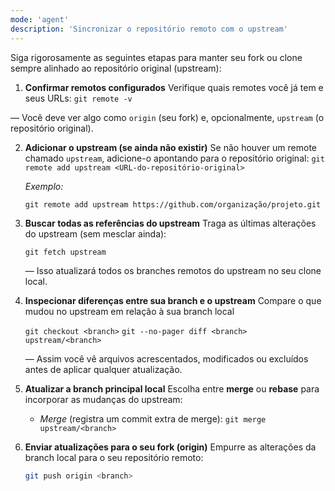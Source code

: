 ```yaml
---
mode: 'agent'
description: 'Sincronizar o repositório remoto com o upstream'
---
```

Siga rigorosamente as seguintes etapas para manter seu fork ou clone sempre alinhado ao repositório original (upstream):

1. **Confirmar remotos configurados**
   Verifique quais remotes você já tem e seus URLs: `git remote -v`

— Você deve ver algo como `origin` (seu fork) e, opcionalmente, `upstream` (o repositório original).

2. **Adicionar o upstream (se ainda não existir)**
   Se não houver um remote chamado `upstream`, adicione-o apontando para o repositório original: `git remote add upstream <URL-do-repositório-original>`

   *Exemplo:*

   `git remote add upstream https://github.com/organização/projeto.git`

3. **Buscar todas as referências do upstream**
   Traga as últimas alterações do upstream (sem mesclar ainda):

   `git fetch upstream`

   — Isso atualizará todos os branches remotos do upstream no seu clone local.

4. **Inspecionar diferenças entre sua branch e o upstream**
   Compare o que mudou no upstream em relação à sua branch local

   `git checkout <branch>`
   `git --no-pager diff <branch> upstream/<branch>`

   — Assim você vê arquivos acrescentados, modificados ou excluídos antes de aplicar qualquer atualização.

5. **Atualizar a branch principal local**
   Escolha entre **merge** ou **rebase** para incorporar as mudanças do upstream:

   * *Merge* (registra um commit extra de merge):
     `git merge upstream/<branch>`

6. **Enviar atualizações para o seu fork (origin)**
   Empurre as alterações da branch local para o seu repositório remoto:

   ```bash
   git push origin <branch>
   ```
